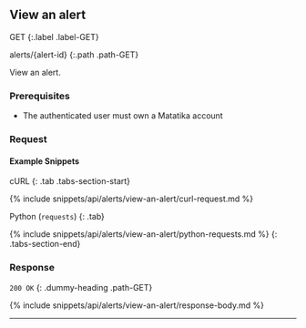 ## View an alert

GET
{:.label .label-GET}

alerts/{alert-id}
{:.path .path-GET}

View an alert.

### Prerequisites
- The authenticated user must own a Matatika account

### Request

#### Example Snippets
cURL
{: .tab .tabs-section-start}

{% include snippets/api/alerts/view-an-alert/curl-request.md %}

Python (`requests`)
{: .tab}

{% include snippets/api/alerts/view-an-alert/python-requests.md %}
{: .tabs-section-end}

### Response
`200 OK`
{: .dummy-heading .path-GET}

{% include snippets/api/alerts/view-an-alert/response-body.md %}

---
